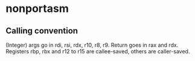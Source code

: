# nonportasm

## Calling convention

(Integer) args go in rdi, rsi, rdx, r10, r8, r9. Return goes in rax and rdx.
Registers rbp, rbx and r12 to r15 are callee-saved, others are caller-saved.
